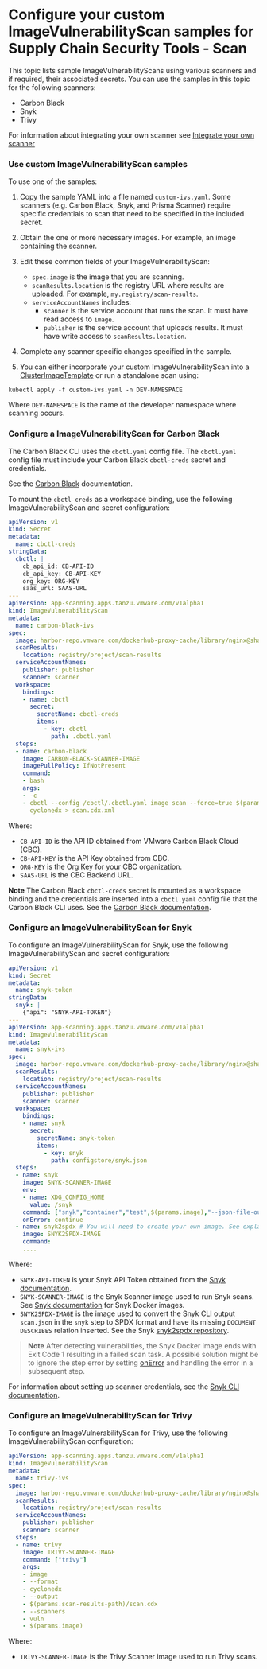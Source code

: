 # Configure your custom ImageVulnerabilityScan samples for Supply Chain Security Tools - Scan

This topic lists sample ImageVulnerabilityScans using various scanners and if required, their associated secrets. You can use the samples in this topic for the following scanners:

- Carbon Black
- Snyk
- Trivy

For information about integrating your own scanner see [Integrate your own scanner](./app-scanning-alpha.hbs.md#integrate-your-own-scanner)

### <a id="use-samples"></a> Use custom ImageVulnerabilityScan samples

To use one of the samples:

1. Copy the sample YAML into a file named `custom-ivs.yaml`. Some scanners (e.g. Carbon Black, Snyk, and Prisma Scanner) require specific credentials to scan that need to be specified in the included secret.
2. Obtain the one or more necessary images. For example, an image containing the scanner.
3. Edit these common fields of your ImageVulnerabilityScan:

   - `spec.image` is the image that you are scanning.
   - `scanResults.location` is the registry URL where results are uploaded. For example, `my.registry/scan-results`.
   - `serviceAccountNames` includes:
     - `scanner` is the service account that runs the scan. It must have read access to `image`.
     - `publisher` is the service account that uploads results. It must have write access to `scanResults.location`.
4. Complete any scanner specific changes specified in the sample.
5. You can either incorporate your custom ImageVulnerabilityScan into a [ClusterImageTemplate](./clusterimagetemplates.hbs.md) or run a standalone scan using:

  ```console
  kubectl apply -f custom-ivs.yaml -n DEV-NAMESPACE
  ```

  Where `DEV-NAMESPACE` is the name of the developer namespace where scanning occurs.

### <a id="ivs-cbc"></a>Configure a ImageVulnerabilityScan for Carbon Black

The Carbon Black CLI uses the `cbctl.yaml` config file. The `cbctl.yaml` config file must include your Carbon Black `cbctl-creds` secret and credentials.

See the [Carbon Black](https://developer.carbonblack.com/reference/carbon-black-cloud/container/latest/image-scanning-cli#configuration) documentation.

To mount the `cbctl-creds` as a workspace binding, use the following ImageVulnerabilityScan and secret configuration:

```yaml
apiVersion: v1
kind: Secret
metadata:
  name: cbctl-creds
stringData:
  cbctl: |
    cb_api_id: CB-API-ID
    cb_api_key: CB-API-KEY
    org_key: ORG-KEY
    saas_url: SAAS-URL
---
apiVersion: app-scanning.apps.tanzu.vmware.com/v1alpha1
kind: ImageVulnerabilityScan
metadata:
  name: carbon-black-ivs
spec:
  image: harbor-repo.vmware.com/dockerhub-proxy-cache/library/nginx@sha256:6650513efd1d27c1f8a5351cbd33edf85cc7e0d9d0fcb4ffb23d8fa89b601ba8
  scanResults:
    location: registry/project/scan-results
  serviceAccountNames:
    publisher: publisher
    scanner: scanner
  workspace:
    bindings:
    - name: cbctl
      secret:
        secretName: cbctl-creds
        items:
          - key: cbctl
            path: .cbctl.yaml
  steps:
  - name: carbon-black
    image: CARBON-BLACK-SCANNER-IMAGE
    imagePullPolicy: IfNotPresent
    command:
    - bash
    args:
    - -c
    - cbctl --config /cbctl/.cbctl.yaml image scan --force=true $(params.image) -o
      cyclonedx > scan.cdx.xml
```

Where:

- `CB-API-ID` is the API ID obtained from VMware Carbon Black Cloud (CBC).
- `CB-API-KEY` is the API Key obtained from CBC.
- `ORG-KEY` is the Org Key for your CBC organization.
- `SAAS-URL` is the CBC Backend URL.

**Note** The Carbon Black `cbctl-creds` secret is mounted as a workspace binding and the credentials are inserted into a `cbctl.yaml` config file that the Carbon Black CLI uses. See the [Carbon Black documentation](https://developer.carbonblack.com/reference/carbon-black-cloud/container/latest/image-scanning-cli#configuration).

### <a id="ivs-snyk"></a>Configure an ImageVulnerabilityScan for Snyk

To configure an ImageVulnerabilityScan for Snyk, use the following ImageVulnerabilityScan and secret configuration:

```yaml
apiVersion: v1
kind: Secret
metadata:
  name: snyk-token
stringData:
  snyk: |
    {"api": "SNYK-API-TOKEN"}
---
apiVersion: app-scanning.apps.tanzu.vmware.com/v1alpha1
kind: ImageVulnerabilityScan
metadata:
  name: snyk-ivs
spec:
  image: harbor-repo.vmware.com/dockerhub-proxy-cache/library/nginx@sha256:6650513efd1d27c1f8a5351cbd33edf85cc7e0d9d0fcb4ffb23d8fa89b601ba8
  scanResults:
    location: registry/project/scan-results
  serviceAccountNames:
    publisher: publisher
    scanner: scanner
  workspace:
    bindings:
    - name: snyk
      secret:
        secretName: snyk-token
        items:
          - key: snyk
            path: configstore/snyk.json
  steps:
  - name: snyk
    image: SNYK-SCANNER-IMAGE
    env:
    - name: XDG_CONFIG_HOME
      value: /snyk
    command: ["snyk","container","test",$(params.image),"--json-file-output=scan.json"]
    onError: continue
  - name: snyk2spdx # You will need to create your own image. See explanation below.
    image: SNYK2SPDX-IMAGE
    command:
    ....
```

Where:

- `SNYK-API-TOKEN` is your Snyk API Token obtained from the [Snyk documentation](https://docs.snyk.io/snyk-cli/authenticate-the-cli-with-your-account).
- `SNYK-SCANNER-IMAGE` is the Snyk Scanner image used to run Snyk scans. See [Snyk documentation](https://github.com/snyk/snyk-images) for Snyk Docker images.
- `SNYK2SPDX-IMAGE` is the image used to convert the Snyk CLI output `scan.json` in the `snyk` step to SPDX format and have its missing `DOCUMENT DESCRIBES` relation inserted. See the Snyk [snyk2spdx repository](https://github.com/snyk-tech-services/snyk2spdx).

> **Note** After detecting vulnerabilities, the Snyk Docker image ends with Exit Code 1 resulting in a failed scan task. A possible solution might be to ignore the step error by setting [onError](https://tekton.dev/docs/pipelines/tasks/#specifying-onerror-for-a-step) and handling the error in a subsequent step.

For information about setting up scanner credentials, see the [Snyk CLI documentation](https://docs.snyk.io/snyk-cli/commands/config).

### <a id="ivs-trivy"></a>Configure an ImageVulnerabilityScan for Trivy

To configure an ImageVulnerabilityScan for Trivy, use the following ImageVulnerabilityScan configuration:

```yaml
apiVersion: app-scanning.apps.tanzu.vmware.com/v1alpha1
kind: ImageVulnerabilityScan
metadata:
  name: trivy-ivs
spec:
  image: harbor-repo.vmware.com/dockerhub-proxy-cache/library/nginx@sha256:6650513efd1d27c1f8a5351cbd33edf85cc7e0d9d0fcb4ffb23d8fa89b601ba8
  scanResults:
    location: registry/project/scan-results
  serviceAccountNames:
    publisher: publisher
    scanner: scanner
  steps:
  - name: trivy
    image: TRIVY-SCANNER-IMAGE
    command: ["trivy"]
    args:
    - image
    - --format
    - cyclonedx
    - --output
    - $(params.scan-results-path)/scan.cdx
    - --scanners
    - vuln
    - $(params.image)
```

Where:

- `TRIVY-SCANNER-IMAGE` is the Trivy Scanner image used to run Trivy scans.